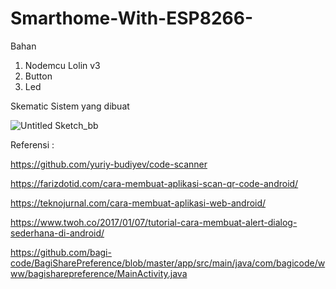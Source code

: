 # Smarthome-With-ESP8266-

Bahan
1. Nodemcu Lolin v3
2. Button
3. Led

Skematic Sistem yang dibuat

![Untitled Sketch_bb](https://user-images.githubusercontent.com/49858542/72533728-339fe700-38a8-11ea-964e-e4299275eec7.jpg)








Referensi :

https://github.com/yuriy-budiyev/code-scanner

https://farizdotid.com/cara-membuat-aplikasi-scan-qr-code-android/

https://teknojurnal.com/cara-membuat-aplikasi-web-android/

https://www.twoh.co/2017/01/07/tutorial-cara-membuat-alert-dialog-sederhana-di-android/

https://github.com/bagi-code/BagiSharePreference/blob/master/app/src/main/java/com/bagicode/www/bagisharepreference/MainActivity.java


